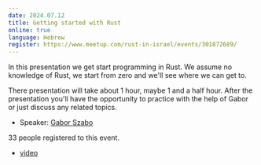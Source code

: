 ```yaml
---
date: 2024.07.12
title: Getting started with Rust
online: true
language: Hebrew
register: https://www.meetup.com/rust-in-israel/events/301872689/
---
```


In this presentation we get start programming in Rust.
We assume no knowledge of Rust, we start from zero and we'll see where we can get to.

There presentation will take about 1 hour, maybe 1 and a half hour.
After the presentation you'll have the opportunity to practice with the help of Gabor or just discuss any related topics.

* Speaker: [Gabor Szabo](https://szabgab.com/)

33 people registered to this event.

* [video](https://youtu.be/lbp2E-igAC8)


